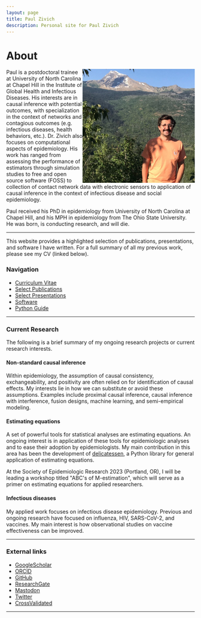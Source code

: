 ```yaml
---
layout: page
title: Paul Zivich
description: Personal site for Paul Zivich
---
```


# About

<img align="right" src="assets/images/paul_zivich_min.JPG" alt="Me" width="300">

Paul is a postdoctoral trainee at University of North Carolina at Chapel Hill in the Institute of Global Health and 
Infectious Diseases. His interests are in causal inference with potential outcomes, with specialization in the context 
of networks and contagious outcomes (e.g. infectious diseases, health behaviors, etc.). Dr. Zivich also focuses on 
computational aspects of epidemiology. His work has ranged from assessing the performance of estimators through 
simulation studies to free and open source software (FOSS) to collection of contact network data with electronic 
sensors to application of causal inference in the context of infectious disease and social epidemiology. 

Paul received his PhD in epidemiology from University of North Carolina at Chapel Hill, and his MPH in 
epidemiology from The Ohio State University. He was born, is conducting research, and will die.

------------------

This website provides a highlighted selection of publications, presentations, and software I have written. For a full 
summary of all my previous work, please see my CV (linked below).

### Navigation

- [Curriculum Vitae](https://pzivich.github.io/assets/cv/pzivich_CV.pdf)
- [Select Publications](pages/publications.html)
- [Select Presentations](pages/presentations.html)
- [Software](pages/software.html)
- [Python Guide](pages/python_intro.html)

------------------

### Current Research

The following is a brief summary of my ongoing research projects or current research interests.

#### Non-standard causal inference

Within epidemiology, the assumption of causal consistency, exchangeability, and positivity are often relied on for 
identification of causal effects. My interests lie in how we can substitute or avoid these assumptions. Examples 
include proximal causal inference, causal inference with interference, fusion designs, machine learning, and 
semi-empirical modeling. 

#### Estimating equations

A set of powerful tools for statistical analyses are estimating equations. An ongoing interest is in application of 
these tools for epidemiologic analyses and to ease their adoption by epidemiologists. My main contribution in this 
area has been the development of [delicatessen](https://deli.readthedocs.io/en/latest/), a Python library for general 
application of estimating equations.

At the Society of Epidemiologic Research 2023 (Portland, OR), I will be leading a workshop titled "ABC's of 
M-estimation", which will serve as a primer on estimating equations for applied researchers.

#### Infectious diseases

My applied work focuses on infectious disease epidemiology. Previous and ongoing research have focused on influenza,
HIV, SARS-CoV-2, and vaccines. My main interest is how observational studies on vaccine effectiveness can be improved.

------------------

### External links

- [GoogleScholar](https://scholar.google.com/citations?user=hbU-gZ0AAAAJ&hl=en)
- [ORCID](https://orcid.org/0000-0002-9932-1095)
- [GitHub](https://github.com/pzivich)
- [ResearchGate](https://www.researchgate.net/profile/Paul-Zivich)
- [Mastodon](https://qoto.org/@PausalZ)
- [Twitter](https://twitter.com/PausalZ)
- [CrossValidated](https://stats.stackexchange.com/users/247479/pzivich)

------------------
